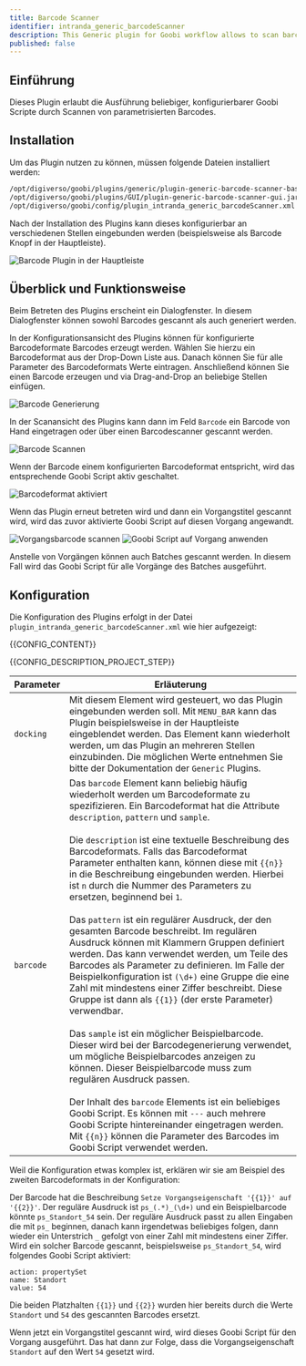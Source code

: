 ```yaml
---
title: Barcode Scanner
identifier: intranda_generic_barcodeScanner
description: This Generic plugin for Goobi workflow allows to scan barcodes to perform configurable Goobi Scripts.
published: false
---
```


## Einführung
Dieses Plugin erlaubt die Ausführung beliebiger, konfigurierbarer Goobi Scripte durch Scannen von parametrisierten Barcodes. 

## Installation
Um das Plugin nutzen zu können, müssen folgende Dateien installiert werden:

```bash
/opt/digiverso/goobi/plugins/generic/plugin-generic-barcode-scanner-base.jar
/opt/digiverso/goobi/plugins/GUI/plugin-generic-barcode-scanner-gui.jar
/opt/digiverso/goobi/config/plugin_intranda_generic_barcodeScanner.xml
```

Nach der Installation des Plugins kann dieses konfigurierbar an verschiedenen Stellen eingebunden werden (beispielsweise als Barcode Knopf in der Hauptleiste).

![Barcode Plugin in der Hauptleiste](screen1_en.png)


## Überblick und Funktionsweise

Beim Betreten des Plugins erscheint ein Dialogfenster. In diesem Dialogfenster können sowohl Barcodes gescannt als auch generiert werden.

In der Konfigurationsansicht des Plugins können für konfigurierte Barcodeformate Barcodes erzeugt werden. Wählen Sie hierzu ein Barcodeformat
aus der Drop-Down Liste aus. Danach können Sie für alle Parameter des Barcodeformats Werte eintragen. Anschließend können Sie einen Barcode erzeugen
und via Drag-and-Drop an beliebige Stellen einfügen.

![Barcode Generierung](screen2_en.png)

In der Scanansicht des Plugins kann dann im Feld `Barcode` ein Barcode von Hand eingetragen oder über einen Barcodescanner gescannt werden.

![Barcode Scannen](screen3_en.png)

Wenn der Barcode einem konfigurierten Barcodeformat entspricht, wird das entsprechende Goobi Script aktiv geschaltet.

![Barcodeformat aktiviert](screen4_en.png)

Wenn das Plugin erneut betreten wird und dann ein Vorgangstitel gescannt wird, wird das zuvor aktivierte Goobi Script auf diesen Vorgang angewandt.

![Vorgangsbarcode scannen](screen5_en.png)
![Goobi Script auf Vorgang anwenden](screen6_en.png)

Anstelle von Vorgängen können auch Batches gescannt werden. In diesem Fall wird das Goobi Script für alle Vorgänge des Batches ausgeführt.


## Konfiguration
Die Konfiguration des Plugins erfolgt in der Datei `plugin_intranda_generic_barcodeScanner.xml` wie hier aufgezeigt:

{{CONFIG_CONTENT}}

{{CONFIG_DESCRIPTION_PROJECT_STEP}}

Parameter               | Erläuterung
------------------------|------------------------------------
`docking`                      | Mit diesem Element wird gesteuert, wo das Plugin eingebunden werden soll. Mit `MENU_BAR` kann das Plugin beispielsweise in der Hauptleiste eingeblendet werden. Das Element kann wiederholt werden, um das Plugin an mehreren Stellen einzubinden. Die möglichen Werte entnehmen Sie bitte der Dokumentation der `Generic` Plugins. 
`barcode`                      | Das `barcode` Element kann beliebig häufig wiederholt werden um Barcodeformate zu spezifizieren. Ein Barcodeformat hat die Attribute `description`, `pattern` und `sample`. <br /><br />Die `description` ist eine textuelle Beschreibung des Barcodeformats. Falls das Barcodeformat Parameter enthalten kann, können diese mit `{{n}}` in die Beschreibung eingebunden werden. Hierbei ist `n` durch die Nummer des Parameters zu ersetzen, beginnend bei `1`.<br /><br />Das `pattern` ist ein regulärer Ausdruck, der den gesamten Barcode beschreibt. Im regulären Ausdruck können mit Klammern Gruppen definiert werden. Das kann verwendet werden, um Teile des Barcodes als Parameter zu definieren. Im Falle der Beispielkonfiguration ist `(\d+)` eine Gruppe die eine Zahl mit mindestens einer Ziffer beschreibt. Diese Gruppe ist dann als `{{1}}` (der erste Parameter) verwendbar.<br /><br />Das `sample` ist ein möglicher Beispielbarcode. Dieser wird bei der Barcodegenerierung verwendet, um mögliche Beispielbarcodes anzeigen zu können. Dieser Beispielbarcode muss zum regulären Ausdruck passen.<br /><br />Der Inhalt des `barcode` Elements ist ein beliebiges Goobi Script. Es können mit `---` auch mehrere Goobi Scripte hintereinander eingetragen werden. Mit `{{n}}` können die Parameter des Barcodes im Goobi Script verwendet werden.

Weil die Konfiguration etwas komplex ist, erklären wir sie am Beispiel des zweiten Barcodeformats in der Konfiguration:

Der Barcode hat die Beschreibung `Setze Vorgangseigenschaft '{{1}}' auf '{{2}}'`. Der reguläre Ausdruck ist `ps_(.*)_(\d+)` und ein Beispielbarcode könnte `ps_Standort_54` sein.
Der reguläre Ausdruck passt zu allen Eingaben die mit `ps_` beginnen, danach kann irgendetwas beliebiges folgen, dann wieder ein Unterstrich `_` gefolgt von einer Zahl mit mindestens einer Ziffer.
Wird ein solcher Barcode gescannt, beispielsweise `ps_Standort_54`, wird folgendes Goobi Script aktiviert:
```
action: propertySet
name: Standort
value: 54
```
Die beiden Platzhalten `{{1}}` und `{{2}}` wurden hier bereits durch die Werte `Standort` und `54` des gescannten Barcodes ersetzt.

Wenn jetzt ein Vorgangstitel gescannt wird, wird dieses Goobi Script für den Vorgang ausgeführt. Das hat dann zur Folge, dass die Vorgangseigenschaft `Standort` auf den Wert `54` gesetzt wird.